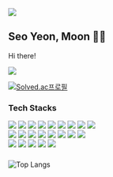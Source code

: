 <div>
  <img src="https://capsule-render.vercel.app/api?type=waving&color=auto&height=200&section=header&text=Moon's%20Git&fontSize=70" />
  <h2>Seo Yeon, Moon 🌙🐤</h2>
  <p>Hi there!</p>
  <a href="https://hits.seeyoufarm.com"><img src="https://hits.seeyoufarm.com/api/count/incr/badge.svg?url=https%3A%2F%2Fgithub.com%2Fseoyeon08&count_bg=%23DBD0F1&title_bg=%238E8E8E&icon=&icon_color=%23E7E7E7&title=Github&edge_flat=false"/></a>
  
  [![Solved.ac프로필](http://mazassumnida.wtf/api/mini/generate_badge?boj=tiger_friend08)](https://solved.ac/tiger_friend08)

  <h3>Tech Stacks</h3>
  <img src="https://img.shields.io/badge/Python-3776AB?style=flat&logo=Python&logoColor=white"/>
  <img src="https://img.shields.io/badge/React-61DAFB?style=flat&logo=React&logoColor=white"/>
  <img src="https://img.shields.io/badge/java-007396?style=flat&logo=OpenJDK&logoColor=white">
  <img src="https://img.shields.io/badge/node.js-339933?style=flat&logo=nodedotjs&logoColor=white"/>
  <img src="https://img.shields.io/badge/javascript-F7DF1E?style=flat&logo=javascript&logoColor=white"/>
  <img src="https://img.shields.io/badge/TypeScript-3178C6?style=flat&logo=TypeScript&logoColor=white"/>
  <img src="https://img.shields.io/badge/git-F05032?style=flat&logo=Git&logoColor=white"/>
  <img src="https://img.shields.io/badge/django-092E20?style=flat&logo=django&logoColor=white"/>
  <img src="https://img.shields.io/badge/springboot-6DB33F?style=flat&logo=springboot&logoColor=white">

  <br/>
  <img src="https://img.shields.io/badge/MySQL-4479A1?style=flat&logo=MySQL&logoColor=white">
  <img src="https://img.shields.io/badge/nginx-%23009639.svg?style=flat&logo=nginx&logoColor=white">
  <img src="https://img.shields.io/badge/GitHub Actions-2088FF?style=flat&logo=GitHub Actions&logoColor=white">
  <img src="https://img.shields.io/badge/Amazon%20EC2-FF9900?style=flat&logo=Amazon%20EC2&logoColor=white">
  <img src="https://img.shields.io/badge/HTML5-E34F26?style=flat&logo=HTML5&logoColor=white">
  <img src="https://img.shields.io/badge/CSS3-1572B6?style=flat&logo=CSS3&logoColor=white">
  <img src="https://img.shields.io/badge/Thymeleaf-005F0F?style=flat&logo=Thymeleaf&logoColor=white">
  <img src="https://img.shields.io/badge/-React%20Query-FF4154?style=flat&logo=react%20query&logoColor=white">

  <br/>
  <img src="https://img.shields.io/badge/Postman-FF6C37?style=flat&logo=postman&logoColor=white">
  <img src="https://img.shields.io/badge/tailwindcss-%2338B2AC.svg?style=flat&logo=tailwind-css&logoColor=white">
  <img src="https://img.shields.io/badge/figma-%23F24E1E.svg?style=flat&logo=figma&logoColor=white">
  <img src="https://img.shields.io/badge/slack-4A154B?style=flat&logo=slack&logoColor=white"/>
  <img src="https://img.shields.io/badge/notion-000000?style=flat&logo=notion&logoColor=white"/>
  <h3></h3>
  
</div>

![Top Langs](https://github-readme-stats.vercel.app/api/top-langs/?username=seoyeon08&hide_progress=True)
 
<!-- ![Anurag's GitHub stats](https://github-readme-stats.vercel.app/api?username=seoyeon08&show_icons=true&theme=radical) -->
<!--
**seoyeon08/seoyeon08** is a ✨ _special_ ✨ repository because its `README.md` (this file) appears on your GitHub profile.


Here are some ideas to get you started:

- 🔭 I’m currently working on ...
- 🌱 I’m currently learning ...
- 👯 I’m looking to collaborate on ...
- 🤔 I’m looking for help with ...
- 💬 Ask me about ...
- 📫 How to reach me: ...
- 😄 Pronouns: ...
- ⚡ Fun fact: ...

-->
